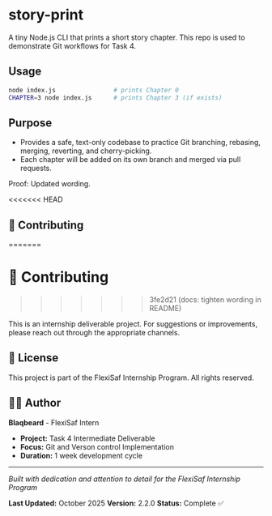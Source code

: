 # story-print

A tiny Node.js CLI that prints a short story chapter. This repo is used to demonstrate Git workflows for Task 4.

## Usage

```bash
node index.js                # prints Chapter 0
CHAPTER=3 node index.js      # prints Chapter 3 (if exists)
```

## Purpose

- Provides a safe, text-only codebase to practice Git branching, rebasing, merging, reverting, and cherry-picking.
- Each chapter will be added on its own branch and merged via pull requests.

Proof: Updated wording.

<<<<<<< HEAD

## 🤝 Contributing
=======
# 🤝 Contributing
>>>>>>> 3fe2d21 (docs: tighten wording in README)

This is an internship deliverable project. For suggestions or improvements, please reach out through the appropriate channels.

## 📄 License

This project is part of the FlexiSaf Internship Program. All rights reserved.

## 👨‍💻 Author

**Blaqbeard** - FlexiSaf Intern

- **Project:** Task 4 Intermediate Deliverable
- **Focus:** Git and Verson control Implementation
- **Duration:** 1 week development cycle

---

_Built with dedication and attention to detail for the FlexiSaf Internship Program_

**Last Updated:** October 2025
**Version:** 2.2.0
**Status:** Complete ✅
